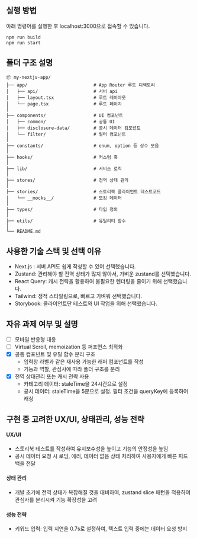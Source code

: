 ## 실행 방법

아래 명령어를 실행한 후 localhost:3000으로 접속할 수 있습니다.

```bash
npm run build
npm run start
```

## 폴더 구조 설명

```
📦 my-nextjs-app/
├── app/                         # App Router 루트 디렉토리
│   ├── api/                     # 서버 api
│   ├── layout.tsx               # 루트 레이아웃
│   └── page.tsx                 # 루트 페이지
│
├── components/                  # UI 컴포넌트
│   ├── common/                  # 공통 UI
│   ├── disclosure-data/         # 공시 데이터 컴포넌트
│   └── filter/                  # 필터 컴포넌트
│
├── constants/                   # enum, option 등 상수 모음
│
├── hooks/                       # 커스텀 훅
│
├── lib/                         # 서비스 로직
│
├── stores/                      # 전역 상태 관리
│
├── stories/                     # 스토리북 클라이언트 테스트코드
│   └── __mocks__/               # 모킹 데이터
│
├── types/                       # 타입 정의
│
├── utils/                       # 유틸리티 함수
│
└── README.md
```

## 사용한 기술 스택 및 선택 이유

- Next.js : 서버 API도 쉽게 작성할 수 있어 선택했습니다.
- Zustand: 관리해야 할 전역 상태가 많지 않아서, 가벼운 zustand를 선택했습니다.
- React Query: 캐시 전략을 활용하여 불필요한 렌더링을 줄이기 위해 선택했습니다.
- Tailwind: 정적 스타일링으로, 빠르고 가벼워 선택했습니다.
- Storybook: 클라이언트단 테스트와 UI 작업을 위해 선택했습니다.

## 자유 과제 여부 및 설명

- [ ] 모바일 반응형 대응
- [ ] Virtual Scroll, memoization 등 퍼포먼스 최적화
- [x] 공통 컴포넌트 및 유틸 함수 분리 구조
  - 입력창 라벨과 같은 재사용 가능한 래퍼 컴포넌트를 작성
  - 기능과 역할, 관심사에 따라 폴더 구조를 분리
- [x] 전역 상태관리 또는 캐시 전략 사용
  - 카테고리 데이터: staleTime을 24시간으로 설정
  - 공시 데이터: staleTime을 5분으로 설정. 필터 조건을 queryKey에 등록하여 캐싱

## 구현 중 고려한 UX/UI, 상태관리, 성능 전략

#### UX/UI

- 스토리북 테스트를 작성하여 유지보수성을 높이고 기능의 안정성을 높임
- 공시 데이터 요청 시 로딩, 에러, 데이터 없음 상태 처리하여 사용자에게 빠른 피드백을 전달

#### 상태 관리

- 개발 초기에 전역 상태가 복잡해질 것을 대비하여, zustand slice 패턴을 적용하여 관심사를 분리시켜 기능 확장성을 고려

#### 성능 전략

- 키워드 입력: 입력 지연을 0.7s로 설정하여, 텍스트 입력 중에는 데이터 요청 방지
